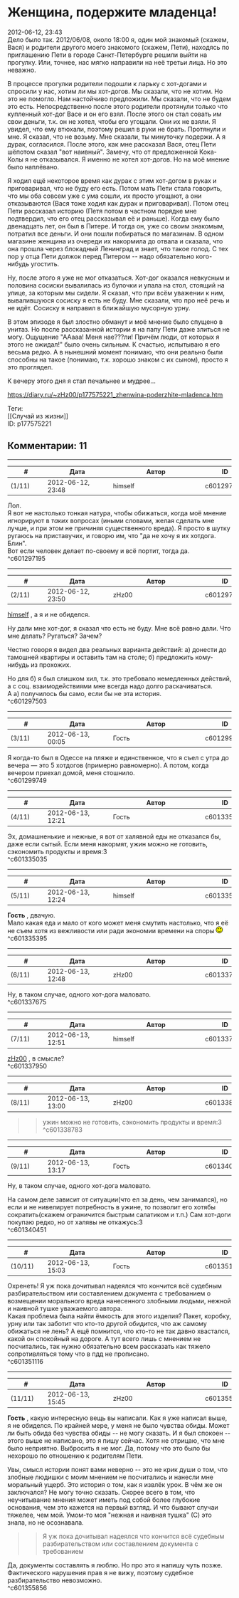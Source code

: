 Женщина, подержите младенца!
============================

  
2012-06-12, 23:43  
 Дело было так. 2012/06/08, около 18:00 я, один мой знакомый (скажем, Вася) и родители другого моего знакомого (скажем, Пети), находясь по приглашению Пети в городе Санкт-Петербурге решили выйти на прогулку. Или, точнее, нас мягко направили на неё третьи лица. Но это неважно.   
   
 В процессе прогулки родители подошли к ларьку с хот-догами и спросили у нас, хотим ли мы хот-догов. Мы сказали, что не хотим. Но это не помогло. Нам настойчиво предложили. Мы сказали, что не будем это есть. Непосредственно после этого родители протянули только что купленный хот-дог Васе и он его взял. После этого он стал совать им свои деньги, т.к. он не хотел, чтобы его угощали. Они их не взяли. Я увидел, что ему втюхали, поэтому решил в руки не брать. Протянули и мне. Я сказал, что не возьму. Мне сказали, ты минуточку подержи. А я дурак, согласился. После этого, как мне рассказал Вася, отец Пети шёпотом сказал "вот наивный". Замечу, что от предложенной Кока-Колы я не отказывался. Я именно не хотел хот-догов. Но на моё мнение было наплёвано.   
   
 Я ходил ещё некоторое время как дурак с этим хот-догом в руках и приговаривал, что не буду его есть. Потом мать Пети стала говорить, что мы оба совсем уже с ума сошли, их просто угощают, а они отказываются (Вася тоже ходил как дурак и приговаривал). Потом отец Пети рассказал историю (Петя потом в частном порядке мне подтвердил, что его отец рассказывал её и раньше). Когда ему было двенадцать лет, он был в Питере. И тогда он, уже со своим знакомым, потратил все деньги. И они пошли побираться по магазинам. В одном магазине женщина из очереди их накормила до отвала и сказала, что она прошла через блокадный Ленинград и знает, что такое голод. С тех пор у отца Пети должок перед Питером -- надо обязательно кого-нибудь угостить.   
   
 Ну, после этого я уже не мог отказаться. Хот-дог оказался невкусным и половина сосиски вывалилась из булочки и упала на стол, стоящий на улице, за которым мы сидели. Я сказал, что при всём уважении к ним, вывалившуюся сосиску я есть не буду. Мне сказали, что про неё речь и не идёт. Сосиску я направил в ближайшую мусорную урну.   
   
 В этом эпизоде я был злостно обманут и моё мнение было спущено в унитаз. Но после рассказанной истории я на папу Пети даже злиться не могу. Ощущение "ААааа! Меня нае???ли! Причём люди, от которых я этого не ожидал!" было очень сильным. К счастью, испытываю я его весьма редко. А в нынешний момент понимаю, что они реально были способны на такое (понимаю, т.к. хорошо знаком с их сыном), просто я это проглядел.   
   
 К вечеру этого дня я стал печальнее и мудрее...   
  
<https://diary.ru/~zHz00/p177575221_zhenwina-poderzhite-mladenca.htm>  
  
Теги:  
[[Случай из жизни]]  
ID: p177575221  


Комментарии: 11
---------------

  


---



|         #         |              Дата              |                     Автор                     |           ID           |
| --- | --- | --- | --- |
| (1/11) | 2012-06-12, 23:48 | himself | c601297195 |

  
 Лол.   
 Я вот не настолько тонкая натура, чтобы обижаться, когда моё мнение игнорируют в  *таких*  вопросах (иными словами, желая сделать мне лучше, и при этом не причиняя существенного вреда). Я просто в шутку ругаюсь на приставучих, и говорю им, что "да не хочу я их хотдога. Блин".   
 Вот если человек делает по-своему и всё портит, тогда да.   
 ^c601297195

---



|         #         |              Дата              |                     Автор                     |           ID           |
| --- | --- | --- | --- |
| (2/11) | 2012-06-12, 23:50 | zHz00 | c601297503 |

  
  [himself](http://himself.diary.ru "void")  , а я и не обиделся.   
   
 Ну дали мне хот-дог, я сказал что есть не буду. Мне всё равно дали. Что мне делать? Ругаться? Зачем?   
   
 Честно говоря я видел два реальных варианта действий: а) донести до тамошней квартиры и оставить там на столе; б) предложить кому-нибудь из прохожих.   
   
 Но для б) я был слишком хил, т.к. это требовало немедленных действий, а с соц. взаимодействиями мне всегда надо долго раскачиваться.   
 А а) получилось бы само, если бы не эта история.   
 ^c601297503

---



|         #         |              Дата              |                     Автор                     |           ID           |
| --- | --- | --- | --- |
| (3/11) | 2012-06-13, 00:05 | Гость | c601299749 |

  
 Я когда-то был в Одессе на пляже и единственное, что я съел с утра до вечера — это 5 хотдогов (примерно равномерно). А потом, когда вечером приехал домой, меня стошнило.   
 ^c601299749

---



|         #         |              Дата              |                     Автор                     |           ID           |
| --- | --- | --- | --- |
| (4/11) | 2012-06-13, 12:21 | Гость | c601335035 |

  
 Эх, домашненькие и нежные, я вот от халявной еды не отказался бы, даже если сытый. Если меня накормят, ужин можно не готовить, сэкономить продукты и время:3   
 ^c601335035

---



|         #         |              Дата              |                     Автор                     |           ID           |
| --- | --- | --- | --- |
| (5/11) | 2012-06-13, 12:24 | himself | c601335395 |

  
  **Гость**  , двачую.   
 Мало какая еда и мало от кого может меня смутить настолько, что я её не съем хотя из вежливости или ради экономии времени на споры ![:)](pics/3.gif)   
 ^c601335395

---



|         #         |              Дата              |                     Автор                     |           ID           |
| --- | --- | --- | --- |
| (6/11) | 2012-06-13, 12:48 | zHz00 | c601337675 |

  
 Ну, в таком случае, одного хот-дога маловато.   
 ^c601337675

---



|         #         |              Дата              |                     Автор                     |           ID           |
| --- | --- | --- | --- |
| (7/11) | 2012-06-13, 12:51 | himself | c601337950 |

  
  [zHz00](https://zHz00.diary.ru "Untitled")  , в смысле?   
 ^c601337950

---



|         #         |              Дата              |                     Автор                     |           ID           |
| --- | --- | --- | --- |
| (8/11) | 2012-06-13, 13:00 | zHz00 | c601338783 |

  
 >>ужин можно не готовить, сэкономить продукты и время:3   
 ^c601338783

---



|         #         |              Дата              |                     Автор                     |           ID           |
| --- | --- | --- | --- |
| (9/11) | 2012-06-13, 13:17 | Гость | c601340451 |

  
  Ну, в таком случае, одного хот-дога маловато.    
   
 На самом деле зависит от ситуации(что ел за день, чем занимался), но если и не нивелирует потребность в ужине, то позволит его хотябы сократить(скажем ограничится быстрым салатиком и т.п.) Сам хот-доги покупаю редко, но от халявы не откажусь:3   
 ^c601340451

---



|         #         |              Дата              |                     Автор                     |           ID           |
| --- | --- | --- | --- |
| (10/11) | 2012-06-13, 15:03 | Гость | c601351116 |

  
 Охренеть! Я уж пока дочитывал надеялся что кончится всё судебным разбирательством или составлением документа с требованием о возмещении морального вреда нанесенного злобными людьми, нежной и наивной тушке уважаемого автора.   
 Какая проблема была найти ёмкость для этого изделия? Пакет, коробку, урну или так заботит что кто-то другой обидится, что аж самому обижаться не лень? А ещё помнится, что кто-то не так давно хвастался, какой он спокойный на дороге. А тут всего лишь с мнением не посчитались, так нужно обязательно всем рассказать как тяжело сопротивляться тому что в пдд не прописано.   
 ^c601351116

---



|         #         |              Дата              |                     Автор                     |           ID           |
| --- | --- | --- | --- |
| (11/11) | 2012-06-13, 15:45 | zHz00 | c601355856 |

  
  **Гость**  , какую интересную вещь вы написали. Как я уже написал выше, я не обиделся. По крайней мере, у меня не было чувства обиды. Может ли быть обида без чувства обиды -- не могу сказать. И я был спокоен -- этого выше не написано, это я пишу сейчас. Хотя не отрицаю, что мне было неприятно. Выбросить я не мог. Да, потому что это было бы нехорошо по отношению к родителям Пети.   
   
 Увы, смысл истории понят вами неверно -- это не крик души о том, что злобные людишки с моим мнением не посчитались и нанесли мне моральный ущерб. Это история о том, как я извлёк урок. В чём же он заключался? Не могу точно сказать. Скорее всего в том, что неучитывание мнения может иметь под собой более глубокие основания, чем это кажется на первый взгляд. И что бывают случаи тяжелее, чем мой. Умом-то моя "нежная и наивная тушка" (С) это знала, но не осознавала.   
   
 >>Я уж пока дочитывал надеялся что кончится всё судебным разбирательством или составлением документа с требованием   
   
 Да, документы составлять я люблю. Но про это я напишу чуть позже. Фактического нарушения прав я не вижу, поэтому судебное разбирательство невозможно.   
 ^c601355856